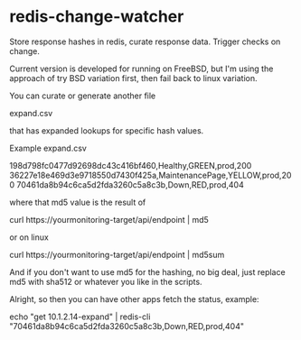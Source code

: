 # redis-change-watcher
Store response hashes in redis, curate response data. Trigger checks on change.

Current version is developed for running on FreeBSD, but I'm using the approach of try BSD
variation first, then fail back to linux variation. 

You can curate or generate another file 

expand.csv

that has expanded lookups for specific hash values.

Example expand.csv

198d798fc0477d92698dc43c416bf460,Healthy,GREEN,prod,200
36227e18e469d3e9718550d7430f425a,MaintenancePage,YELLOW,prod,200
70461da8b94c6ca5d2fda3260c5a8c3b,Down,RED,prod,404

where that md5 value is the result of

curl https://yourmonitoring-target/api/endpoint | md5

or on linux

curl https://yourmonitoring-target/api/endpoint | md5sum

And if you don't want to use md5 for the hashing, no big deal, just replace md5 with sha512 or whatever you like in the scripts.

Alright, so then you can have other apps fetch the status, example:

echo "get 10.1.2.14-expand" | redis-cli
"70461da8b94c6ca5d2fda3260c5a8c3b,Down,RED,prod,404"
